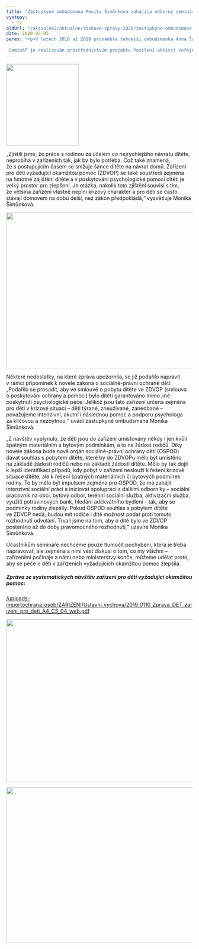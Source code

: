 ```yaml
---
title: "Zástupkyně ombudsmana Monika Šimůnková zahájila odborný seminář věnovaný zařízením pro děti vyžadující okamžitou pomoc"
vystupy:
  - tz
oldUrl: "/aktualne2/aktualne/tiskove-zpravy-2020/zastupkyne-ombudsmana-monika-simunkova-zahajila-odborny-seminar-venovany-zarizenim-pro/"
date: 2020-03-05
perex: "<p>V letech 2016 až 2018 prováděla tehdejší ombudsmanka Anna Šabatová návštěvy v zařízeních pro děti vyžadující okamžitou pomoc (ZDVOP). Cílem bylo zjistit, jak vypadá krizová pomoc dětem a jejich rodinám, v čem spočívá a jak je úspěšná. Zpráva z těchto návštěv byla zveřejněna v červnu roku 2019. Nejdůležitější poznatky byly prodiskutovány s účastníky odborného semináře, který zahájila zástupkyně ombudsmana Monika Šimůnková.   Seminář je realizován prostřednictvím projektu Posílení aktivit veřejného ochránce práv (směrem k ustavení Národní lidskoprávní instituce v ČR), číslo projektu LP-PDP3-001. Projekt je součástí Programu lidská práva financovaného z Norských fondů 2014-2021 prostřednictvím Ministerstva financí ČR. </p>"
---
```


<!-- imported from the old website -->

<p><img src="/uploads-import/uploads/RTEmagicC_Norway_grants_4x_zmenseno_04.png.png" width="196" height="220" alt="" /></p><p>„Zjistili jsme, že práce s rodinou za účelem co nejrychlejšího návratu dítěte, neprobíhá v zařízeních tak, jak by bylo potřeba. Což také znamená, že s postupujícím časem se snižuje šance dítěte na návrat domů. Zařízení pro děti vyžadující okamžitou pomoc (ZDVOP) se také soustředí zejména na hmotné zajištění dítěte a v poskytování psychologické pomoci dítěti je velký prostor pro zlepšení. Je otázka, nakolik toto zjištění souvisí s tím, že většina zařízení vlastně neplní krizový charakter a pro děti se často stávají domovem na dobu delší, než zákon předpokládá,“ vysvětluje Monika Šimůnková.</p><p><img src="/uploads-importKonference/ZDVOP/ZDVOP_1_sm.jpg" width="629" height="420" alt="" /></p> <p>Některé nedostatky, na které zpráva upozornila, se již podařilo napravit v rámci připomínek k novele zákona o sociálně-právní ochraně dětí: „Podařilo se prosadit, aby ve smlouvě o pobytu dítěte ve ZDVOP (smlouva o poskytování ochrany a pomoci) bylo dítěti garantováno mimo jiné poskytnutí psychologické péče. Jelikož jsou tato zařízení určena zejména pro děti v krizové situaci – děti týrané, zneužívané, zanedbané – považujeme intenzivní, akutní i následnou pomoc a podporu psychologa za klíčovou a nezbytnou,“ uvádí zástupkyně ombudsmana Monika Šimůnková.</p> <p>„Z návštěv vyplynulo, že děti jsou do zařízení umisťovány někdy i jen kvůli špatným materiálním a bytovým podmínkám, a to na žádost rodičů. Díky novele zákona bude nově orgán sociálně-právní ochrany dětí (OSPOD) dávat souhlas s pobytem dítěte, které by do ZDVOPu mělo být umístěno na základě žádosti rodičů nebo na základě žádosti dítěte. Mělo by tak dojít k lepší identifikaci případů, kdy pobyt v zařízení neslouží k řešení krizové situace dítěte, ale k řešení špatných materiálních či bytových podmínek rodiny. To by mělo být impulsem zejména pro OSPOD, že má zahájit intenzivní sociální práci a iniciovat spolupráci s dalšími odborníky – sociální pracovník na obci, bytový odbor, terénní sociální služba, aktivizační služba, využití potravinových bank, hledání adekvátního bydlení – tak, aby se podmínky rodiny zlepšily. Pokud OSPOD souhlas s pobytem dítěte ve ZDVOP nedá, budou mít rodiče i dítě možnost podat proti tomuto rozhodnutí odvolání. Trvali jsme na tom, aby o dítě bylo ve ZDVOP postaráno až do doby pravomocného rozhodnutí,“ uzavírá Monika Šimůnková. </p> <p>Účastníkům semináře nechceme pouze tlumočit pochybení, která je třeba napravovat, ale zejména s nimi vést diskusi o tom, co my všichni – zařízeními počínaje a námi nebo ministerstvy konče, můžeme udělat proto, aby se péče o děti v zařízeních vyžadujících okamžitou pomoc zlepšila.</p> <h5>Zpráva ze systematických návštěv zařízení pro děti vyžadující okamžitou pomoc:</h5> <p><a href="/uploads-importochrana_osob/ZARIZENI/Ustavni_vychova/2019_0110_Zprava_DET_zarizeni_pro_deti_A4_CS_04_web.pdf" target="_blank">/uploads-importochrana_osob/ZARIZENI/Ustavni_vychova/2019_0110_Zprava_DET_zarizeni_pro_deti_A4_CS_04_web.pdf</a></p><p><img src="/uploads-import/uploads/RTEmagicC_ZDVOP_2_sm.jpg.jpg" width="658" height="439" alt="" /></p><p><img src="/uploads-import/uploads/RTEmagicC_ZDVOP_3_sm.jpg.jpg" width="629" height="420" alt="" /></p>
